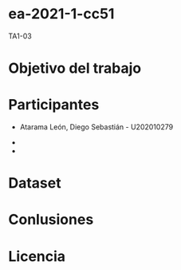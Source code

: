 # ea-2021-1-cc51
TA1-03

# Objetivo del trabajo


# Participantes


- Atarama León, Diego Sebastián - U202010279
 
-

-

# Dataset



# Conlusiones



# Licencia 
